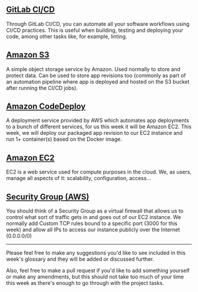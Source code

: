 ## [GitLab CI/CD](https://docs.gitlab.com/ee/ci/)
Through GitLab CI/CD, you can automate all your software workflows using CI/CD practices. This is useful when building, testing and deploying your code, among other tasks like, for example, linting.

## [Amazon S3](https://aws.amazon.com/s3/)
A simple object storage service by Amazon. Used normally to store and protect data. Can be used to store app revisions too (commonly as part of an automation pipeline where app is deployed and hosted on the S3 bucket after running the CI/CD jobs).

## [Amazon CodeDeploy](https://docs.amazonaws.cn/en_us/codedeploy/latest/userguide/welcome.html)
A deployment service provided by AWS which automates app deployments to a bunch of different services, for us this week it will be Amazon EC2. This week, we will deploy our packaged app revision to our EC2 instance and run 1+ container(s) based on the Docker image.

## [Amazon EC2](https://aws.amazon.com/ec2/)
EC2 is a web service used for compute purposes in the cloud. We, as users, manage all aspects of it: scalability, configuration, access...

## [Security Group (AWS)](https://docs.aws.amazon.com/AWSEC2/latest/UserGuide/ec2-security-groups.html)
You should think of a Security Group as a virtual firewall that allows us to control what sort of traffic gets in and goes out of our EC2 instance. We normally add Custom TCP rules bound to a specific port (3000 for this week) and allow all IPs to access our instance publicly over the Internet (0.0.0.0/0)

---

Please feel free to make any suggestions you'd like to see included in this week's glossary and they will be added or discussed further.

Also, feel free to make a pull request if you'd like to add something yourself or make any amendments, but this should not take too much of your time this week as there's enough to go through with the project tasks.
